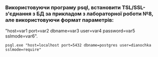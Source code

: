 ### Використовуючи програму psql, встановити TSL/SSL-з'єднання з БД за прикладом з лабораторної роботи №8, але використовуючи формат параметрів:

"host=var1 port=var2 dbname=var3 user=var4 password=var5 sslmode=var6".

`psql.exe "host=localhost port=5432 dbname=postgres user=dianochka sslmode=require"`

